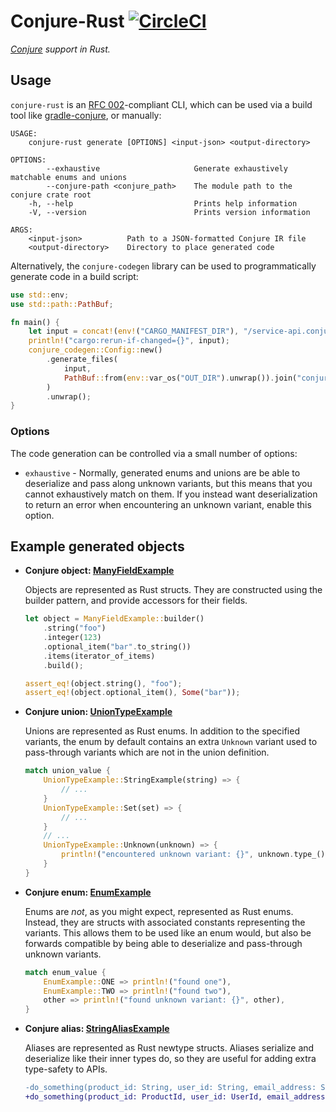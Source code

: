 # Conjure-Rust [![CircleCI](https://circleci.com/gh/palantir/conjure-rust.svg?style=shield)](https://circleci.com/gh/palantir/conjure-rust)

_[Conjure](https://github.com/palantir/conjure) support in Rust._

## Usage

`conjure-rust` is an [RFC 002](
https://github.com/palantir/conjure/blob/develop/rfc/002-contract-for-conjure-generators.md)-compliant CLI, which can
be used via a build tool like [gradle-conjure](https://github.com/palantir/gradle-conjure), or manually:

```
USAGE:
    conjure-rust generate [OPTIONS] <input-json> <output-directory>

OPTIONS:
        --exhaustive                     Generate exhaustively matchable enums and unions
        --conjure-path <conjure_path>    The module path to the conjure crate root
    -h, --help                           Prints help information
    -V, --version                        Prints version information

ARGS:
    <input-json>          Path to a JSON-formatted Conjure IR file
    <output-directory>    Directory to place generated code
```

Alternatively, the `conjure-codegen` library can be used to programmatically generate code in a build script:

```rust
use std::env;
use std::path::PathBuf;

fn main() {
    let input = concat!(env!("CARGO_MANIFEST_DIR"), "/service-api.conjure.json");
    println!("cargo:rerun-if-changed={}", input);
    conjure_codegen::Config::new()
        .generate_files(
            input,
            PathBuf::from(env::var_os("OUT_DIR").unwrap()).join("conjure"),
        )
        .unwrap();
}
```

### Options

The code generation can be controlled via a small number of options:

* `exhaustive` - Normally, generated enums and unions are be able to deserialize and pass along unknown variants, but
    this means that you cannot exhaustively match on them. If you instead want deserialization to return an error when
    encountering an unknown variant, enable this option.

## Example generated objects

- **Conjure object: [ManyFieldExample](https://docs.rs/conjure/*/conjure/example_types/struct.ManyFieldExample.html)**

    Objects are represented as Rust structs. They are constructed using the builder pattern, and provide accessors for
    their fields.

    ```rust
    let object = ManyFieldExample::builder()
        .string("foo")
        .integer(123)
        .optional_item("bar".to_string())
        .items(iterator_of_items)
        .build();

    assert_eq!(object.string(), "foo");
    assert_eq!(object.optional_item(), Some("bar"));
    ```

- **Conjure union: [UnionTypeExample](https://docs.rs/conjure/*/conjure/example_types/enum.UnionTypeExample.html)**

    Unions are represented as Rust enums. In addition to the specified variants, the enum by default contains an extra
    `Unknown` variant used to pass-through variants which are not in the union definition.

    ```rust
    match union_value {
        UnionTypeExample::StringExample(string) => {
            // ...
        }
        UnionTypeExample::Set(set) => {
            // ...
        }
        // ...
        UnionTypeExample::Unknown(unknown) => {
            println!("encountered unknown variant: {}", unknown.type_());
        }
    }
    ```

- **Conjure enum: [EnumExample](https://docs.rs/conjure/*/conjure/example_types/struct.EnumExample.html)**

    Enums are *not*, as you might expect, represented as Rust enums. Instead, they are structs with associated constants
    representing the variants. This allows them to be used like an enum would, but also be forwards compatible by being
    able to deserialize and pass-through unknown variants.

    ```rust
    match enum_value {
        EnumExample::ONE => println!("found one"),
        EnumExample::TWO => println!("found two"),
        other => println!("found unknown variant: {}", other),
    }
    ```

- **Conjure alias: [StringAliasExample](https://docs.rs/conjure/*/conjure/example_types/struct.StringAliasExample.html)**

    Aliases are represented as Rust newtype structs. Aliases serialize and deserialize like their inner types do, so
    they are useful for adding extra type-safety to APIs.

    ```diff
    -do_something(product_id: String, user_id: String, email_address: String);
    +do_something(product_id: ProductId, user_id: UserId, email_address: EmailAddress);
    ```

